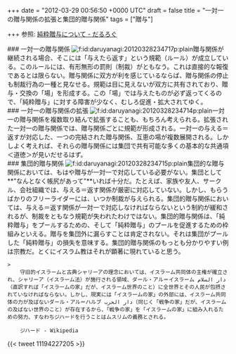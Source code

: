 
+++
date = "2012-03-29 00:56:50 +0000 UTC"
draft = false
title = "一対一の贈与関係の拡張と集団的贈与関係"
tags = ["贈与"]

+++
参照: <a href="http://daruyanagi.hatenablog.com/entry/2012/03/12/235246">純粋贈与について - だるろぐ</a>

<div class="section">
    ### 一対一の贈与関係
    <img src="http://cdn-ak.f.st-hatena.com/images/fotolife/d/daruyanagi/20120328/20120328234717.png" alt="f:id:daruyanagi:20120328234717p:plain" title="f:id:daruyanagi:20120328234717p:plain" class="hatena-fotolife"/>贈与関係が継続される場合、そこには「与えたら返す」という規範（ルール）が成立している。このルールには、有形無形の罰則（制裁）がともなう。これは直接的な報復であるとは限らない。贈与関係に双方が利を感じているならば、贈与関係の停止も制裁行為の一種と見なせる。規範は目に見えないが双方に共有されており、贈与・交換の「場」を形成する。この「場」では与えたものが必ず返ってくるので、「純粋贈与」に対する障害が少なく、むしろ促進・拡大されてゆく。

</div>
<div class="section">
    ### 一対一の贈与関係の拡張
    <img src="http://cdn-ak.f.st-hatena.com/images/fotolife/d/daruyanagi/20120328/20120328234714.png" alt="f:id:daruyanagi:20120328234714p:plain" title="f:id:daruyanagi:20120328234714p:plain" class="hatena-fotolife"/>一対一の贈与関係を複数取り結んで拡張することも、もちろん考えられる。拡張された一対一の贈与関係では、贈与関係ごとに規範が形成される。一対一の与える＝返すが対応した、一つの完結された贈与関係、互恵の場が複数展開される。しかしよく考えれば、それらの贈与関係には集団で共有可能な多くの基本的な共通項＜道徳＞が見いだせるはず。

</div>
<div class="section">
    ### 集団的贈与関係
    <img src="http://cdn-ak.f.st-hatena.com/images/fotolife/d/daruyanagi/20120328/20120328234715.png" alt="f:id:daruyanagi:20120328234715p:plain" title="f:id:daruyanagi:20120328234715p:plain" class="hatena-fotolife"/>集団的な贈与関係においては、もはや贈与が一対一で対応している必要がない。集団として**"なんとなく帳尻があって"**いれば十分だ。たとえば、家族や友人、サークル、会社組織では、与える＝返す関係が厳密に対応していない。しかし、もらうばかりのフリーライダーには、いつか制裁が与えられる。集団的贈与関係においては、与える＝返す関係が一対一で対応しなければならないという制約が緩和されるが、制裁をともなう規範が失われたわけではない。集団的贈与関係は、「純粋贈与」をプールするための、そして「純粋贈与」のプールを促進するための枠組みといえる。贈与を集団外に漏らすことは肯定されない。それは集団がプールした「純粋贈与」の損失を意味する。集団的贈与関係のもっとも分かりやすい例は宗教だ。とくにイスラム教はそれが顕著に現れていると思う。

    >
        守旧的イスラームと古典シャリーアの理念においては、イスラーム共同体の主権が確立され、シャリーア（イスラーム法）が施行される領域、ダール・アル＝イスラーム دار السلام（直訳すれば「イスラームの家」だが、イスラーム世界のこと）に全世界とその人民が包摂されていなければならない。しかし、現実には「イスラームの家」の外部には、イスラーム共同体の力が及ばないダール・アル＝ハルブ دار الحرب‎（同じく「戦争の家」だが、イスラームの及ばない世界のこと）が存在するから、「戦争の家」を「イスラームの家」に組み入れるための努力、すなわちジハードを行うことはムスリムの義務とされる。

        ジハード - Wikipedia
    
{{< tweet 11194227205 >}}

</div>

